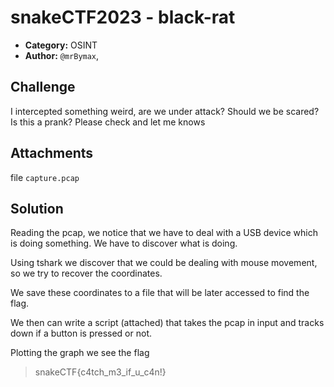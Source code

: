 # snakeCTF2023 - black-rat

* **Category:** OSINT
* **Author:** `@mrBymax`,

## Challenge

I intercepted something weird, are we under attack? Should we be scared? Is this a prank? Please check and let me knows

## Attachments

file `capture.pcap`

## Solution

Reading the pcap, we notice that we have to deal with a USB device which is doing something.
We have to discover what is doing.

Using tshark we discover that we could be dealing with mouse movement, so we try to recover the coordinates.

We save these coordinates to a file that will be later accessed to find the flag.

We then can write a script (attached) that takes the pcap in input and tracks down if a button is pressed or not.

Plotting the graph we see the flag

> snakeCTF{c4tch_m3_if_u_c4n!}
